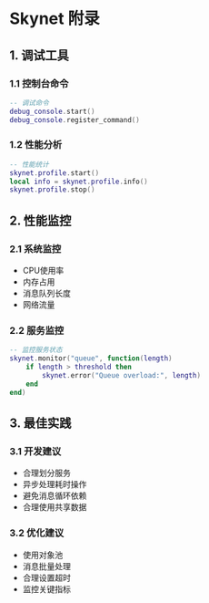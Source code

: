 # Skynet 附录

## 1. 调试工具

### 1.1 控制台命令
~~~lua
-- 调试命令
debug_console.start()
debug_console.register_command()
~~~

### 1.2 性能分析
~~~lua
-- 性能统计
skynet.profile.start()
local info = skynet.profile.info()
skynet.profile.stop()
~~~

## 2. 性能监控

### 2.1 系统监控
- CPU使用率
- 内存占用
- 消息队列长度
- 网络流量

### 2.2 服务监控
~~~lua
-- 监控服务状态
skynet.monitor("queue", function(length)
    if length > threshold then
        skynet.error("Queue overload:", length)
    end
end)
~~~

## 3. 最佳实践

### 3.1 开发建议
- 合理划分服务
- 异步处理耗时操作
- 避免消息循环依赖
- 合理使用共享数据

### 3.2 优化建议
- 使用对象池
- 消息批量处理
- 合理设置超时
- 监控关键指标 